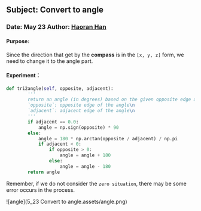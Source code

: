 ## Subject: Convert to angle

### Date:  May 23   Author: <u>Haoran Han</u>

#### Purpose: 

Since the direction that get by the **compass** is in the `[x, y, z]` form, we need to change it to the angle part.  

#### Experiment：

```Python
def tri2angle(self, opposite, adjacent):
        '''
        return an angle (in degrees) based on the given opposite edge and adjacent edge 		of a triangle, in range of (-180, 180]\n
        `opposite`: opposite edge of the angle\n
        `adjacent`: adjacent edge of the angle\n
        '''
        if adjacent == 0.0:
            angle = np.sign(opposite) * 90
        else:
            angle = 180 * np.arctan(opposite / adjacent) / np.pi
            if adjacent < 0:
                if opposite > 0:
                    angle = angle + 180
                else:
                    angle = angle - 180
        return angle
```

Remember, if we do not consider the `zero situation`, there may be some error occurs in the process.

![angle](5_23 Convert to angle.assets/angle.png)

